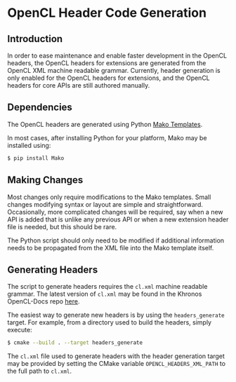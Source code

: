 # OpenCL Header Code Generation

## Introduction

In order to ease maintenance and enable faster development in the OpenCL headers, the OpenCL headers for extensions are generated from the OpenCL XML machine readable grammar.
Currently, header generation is only enabled for the OpenCL headers for extensions, and the OpenCL headers for core APIs are still authored manually.

## Dependencies

The OpenCL headers are generated using Python [Mako Templates](https://www.makotemplates.org/).

In most cases, after installing Python for your platform, Mako may be installed using:

```sh
$ pip install Mako
```

## Making Changes

Most changes only require modifications to the Mako templates.
Small changes modifying syntax or layout are simple and straightforward.
Occasionally, more complicated changes will be required, say when a new API is added that is unlike any previous API or when a new extension header file is needed, but this should be rare.

The Python script should only need to be modified if additional information needs to be propagated from the XML file into the Mako template itself.

## Generating Headers

The script to generate headers requires the `cl.xml` machine readable grammar.
The latest version of `cl.xml` may be found in the Khronos OpenCL-Docs repo [here](https://github.com/KhronosGroup/OpenCL-Docs/blob/main/xml/cl.xml).

The easiest way to generate new headers is by using the `headers_generate` target.
For example, from a directory used to build the headers, simply execute:

```sh
$ cmake --build . --target headers_generate
```

The `cl.xml` file used to generate headers with the header generation target may be provided by setting the CMake variable `OPENCL_HEADERS_XML_PATH` to the full path to `cl.xml`.

